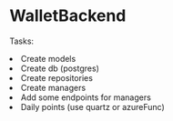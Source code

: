 # WalletBackend
Tasks:
<li>Create models</li>
<li>Create db (postgres)</li>
<li>Create repositories</li>
<li>Create managers</li>
<li>Add some endpoints for managers</li>

<li>Daily points  (use quartz or azureFunc)</li>


